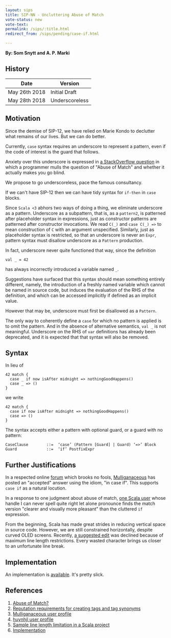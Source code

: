 ```yaml
---
layout: sips
title: SIP-NN - Uncluttering Abuse of Match
vote-status: new
vote-text:
permalink: /sips/:title.html
redirect_from: /sips/pending/case-if.html

---
```


**By: Som Snytt and A. P. Marki**

## History

| Date          | Version        |
|---------------|----------------|
| May 26th 2018 | Initial Draft  |
| May 28th 2018 | Underscoreless |

## Motivation

Since the demise of SIP-12, we have relied on Marie Kondo to declutter
what remains of our lives. But we can do better.

Currently, `case` syntax requires an underscore to represent a pattern,
even if the code of interest is the guard that follows.

Anxiety over this underscore is expressed in [a StackOverflow question][1]
in which a programmer mulls the question of "Abuse of Match" and whether
it actually makes you go blind.

We propose to go underscoreless, pace the famous consultancy.

If we can't have SIP-12 then we can have tidy syntax for `if-then` in `case` blocks.

Since `Scala <3` abhors two ways of doing a thing, we eliminate underscore
as a pattern. Underscore as a subpattern, that is, as a `pattern2`, is patterned
after placeholder syntax in expressions, just as constructor patterns are patterned
after constructor invocations. We read `C(_)` and `case C(_) =>` to mean construction
of `C` with an argument unspecified. Similarly, just as placeholder syntax is
restricted, so that an underscore is never an `Expr`, pattern syntax must disallow
underscore as a `Pattern` production.

In fact, underscore never quite functioned that way, since the definition

    val _ = 42

has always incorrectly introduced a variable named `_`.

Suggestions have surfaced that this syntax should mean something entirely different,
namely, the introduction of a freshly named variable which cannot be named in
source code, but induces the evaluation of the RHS of the definition, and which
can be accessed implicitly if defined as an implicit value.

However that may be, underscore must first be disallowed as a `Pattern`.

The only way to coherently define a `case` for which no pattern is applied is to omit
the pattern. And in the absence of alternative semantics, `val _` is not meaningful.
Underscore on the RHS of `var` definitions has already been deprecated, and it is
expected that that syntax will also be removed.

## Syntax

In lieu of

    42 match {
      case _ if now isAfter midnight => nothingGoodHappens()
      case _ => ()
    }

we write

    42 match {
      case if now isAfter midnight => nothingGoodHappens()
      case => ()
    }

The syntax accepts either a pattern with optional guard, or a guard with no pattern:

    CaseClause        ::=  ‘case’ (Pattern [Guard] | Guard) ‘=>’ Block
    Guard             ::=  ‘if’ PostfixExpr

## Further Justifications

In a respected online [forum][2] which brooks no fools, [Mulliganaceous][3] has posted
an "accepted" answer using the idiom, "in case if". This supports `case if` as
a natural locution.

In a response to one judgment about abuse of match, [one Scala user][4] whose handle I can
never spell quite right let alone pronounce finds the match version
"clearer and visually more pleasant" than the cluttered `if` expression.

From the beginning, Scala has made great strides in reducing vertical space in source code.
However, we are still constrained horizontally, despite curved OLED screens.
Recently, [a suggested edit][5] was declined because of maximum line length restrictions.
Every wasted character brings us closer to an unfortunate line break.

## Implementation

An implementation is [available][6]. It's pretty slick.

## References

1. [Abuse of Match?][1]
2. [Reputation requirements for creating tags and tag synonyms][2]
3. [Mulliganaceous user profile][3]
4. [huynhjl user profile][4]
5. [Sample line length limitation in a Scala project][5]
6. [Implementation][6]

[1]: https://stackoverflow.com/questions/12556236/abuse-of-match "Abuse of Match?"
[2]: https://meta.stackoverflow.com/a/368537/1296806 "Reputation requirements for creating tags and tag synonyms"
[3]: https://meta.stackoverflow.com/users/8242447/mulliganaceous "Mulliganaceous"
[4]: https://stackoverflow.com/users/257449/huynhjl "huynhjl"
[5]: https://github.com/apache/spark/pull/21369/files#r189794046 "scala-style enforces a max of 100 chars per line"
[6]: https://github.com/scala/scala/pull/6241 "Implementation PR 6241"

